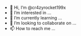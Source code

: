 - 👋 Hi, I’m @cr4zyrocket199x
- 👀 I’m interested in ...
- 🌱 I’m currently learning ...
- 💞️ I’m looking to collaborate on ...
- 📫 How to reach me ...

<!---
cr4zyrocket199x/cr4zyrocket199x is a ✨ special ✨ repository because its `README.md` (this file) appears on your GitHub profile.
You can click the Preview link to take a look at your changes.
--->
